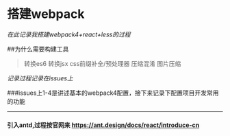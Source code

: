 
# 搭建webpack
_在此记录我搭建webpack4+react+less的过程_

##为什么需要构建工具
>转换es6
转换jsx
css前缀补全/预处理器
压缩混淆
图片压缩

_记录过程记录在issues上_

###issues上1-4是讲述基本的webpack4配置，接下来记录下配置项目开发常用的功能

--------------------------------------------------------------------------------
#### 引入antd,过程按官网来 <https://ant.design/docs/react/introduce-cn>


